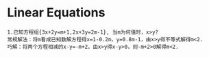 # Linear Equations
```
1.已知方程组{3x+2y=m+1,2x+3y=2m-1}, 当m为何值时，x>y?
常规解法：将m看成已知数解方程得x=1-0.2m，y=0.8m-1，由x>y得不等式解得m<2.
巧解：将两个方程相减的x-y=-m+2，由x>y得x-y>0，则-m+2>0解得m<2.
```
